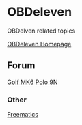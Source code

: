 # OBDeleven
OBDelven related topics

[OBDeleven Homepage](http://www.obdeleven.de/)

## Forum
[Golf MK6](http://forum.obdeleven.com/board/80/mk6)
[Polo 9N](http://forum.obdeleven.com/board/124/9n)

### Other

[Freematics](https://freematics.com/pages/products/freematics-one-plus/guide/)
